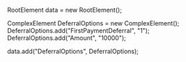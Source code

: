 RootElement data = new RootElement();


ComplexElement DeferralOptions = new ComplexElement();
DeferralOptions.add("FirstPaymentDeferral", "1");
DeferralOptions.add("Amount", "10000");

data.add("DeferralOptions", DeferralOptions);
